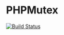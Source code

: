 # PHPMutex

[![Build Status](https://travis-ci.org/JavaMachine/PHPMutex.svg?branch=master)](https://travis-ci.org/JavaMachine/PHPMutex)

